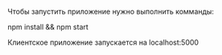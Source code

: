 Чтобы запустить приложение нужно выполнить комманды:

npm install && npm start

Клиентское приложение запускается на localhost:5000
